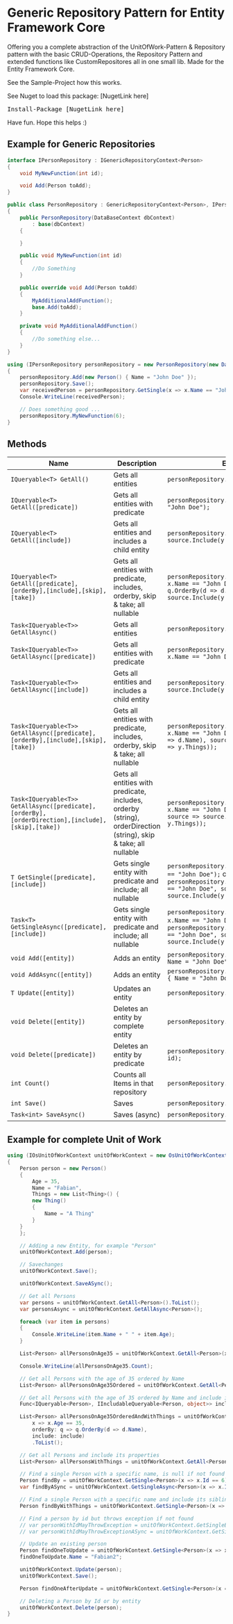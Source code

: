 # Generic Repository Pattern for Entity Framework Core

Offering you a complete abstraction of the UnitOfWork-Pattern & Repository pattern with the basic CRUD-Operations, the Repository Pattern and extended functions like CustomRepositores all in one small lib. Made for the Entity Framework Core.

See the Sample-Project how this works.

See Nuget to load this package:
[NugetLink here]

<pre>Install-Package [NugetLink here]</pre>

Have fun. Hope this helps :)

## Example for Generic Repositories

```c#
interface IPersonRepository : IGenericRepositoryContext<Person>
{
    void MyNewFunction(int id);

    void Add(Person toAdd);
}
```

```c#
public class PersonRepository : GenericRepositoryContext<Person>, IPersonRepository
{
    public PersonRepository(DataBaseContext dbContext)
        : base(dbContext)
    {

    }

    public void MyNewFunction(int id)
    {
        //Do Something
    }

    public override void Add(Person toAdd)
    {
        MyAdditionalAddFunction();
        base.Add(toAdd);
    }

    private void MyAdditionalAddFunction()
    {
        //Do something else...
    }
}
```

```c#
using (IPersonRepository personRepository = new PersonRepository(new DataBaseContext()))
{
    personRepository.Add(new Person() { Name = "John Doe" });
    personRepository.Save();
    var receivedPerson = personRepository.GetSingle(x => x.Name == "John Doe");
    Console.WriteLine(receivedPerson);

    // Does something good ...
    personRepository.MyNewFunction(6);
}
```

## Methods

| Name                                                                                               | Description                                                                                                      | Example                                                                                                                                                            |
| -------------------------------------------------------------------------------------------------- | ---------------------------------------------------------------------------------------------------------------- | ------------------------------------------------------------------------------------------------------------------------------------------------------------------ |
| `IQueryable<T> GetAll()`                                                                           | Gets all entities                                                                                                | `personRepository.GetAll();`                                                                                                                                       |
| `IQueryable<T> GetAll([predicate])`                                                                | Gets all entities with predicate                                                                                 | `personRepository.GetAll(x => x.Name == "John Doe");`                                                                                                              |
| `IQueryable<T> GetAll([include])`                                                                  | Gets all entities and includes a child entity                                                                    | `personRepository.GetAll(source => source.Include(y => y.Things));`                                                                                                |
| `IQueryable<T> GetAll([predicate],[orderBy],[include],[skip],[take])`                              | Gets all entities with predicate, includes, orderby, skip & take; all nullable                                   | `personRepository.GetAll(predicate: x => x.Name == "John Doe", orderBy: q => q.OrderBy(d => d.Name), source => source.Include(y => y.Things));`                    |
| `Task<IQueryable<T>> GetAllAsync()`                                                                | Gets all entities                                                                                                | `personRepository.GetAllAsync();`                                                                                                                                  |
| `Task<IQueryable<T>> GetAllAsync([predicate])`                                                     | Gets all entities with predicate                                                                                 | `personRepository.GetAllAsync(x => x.Name == "John Doe");`                                                                                                         |
| `Task<IQueryable<T>> GetAllAsync([include])`                                                       | Gets all entities and includes a child entity                                                                    | `personRepository.GetAllAsync(source => source.Include(y => y.Things));`                                                                                           |
| `Task<IQueryable<T>> GetAllAsync([predicate],[orderBy],[include],[skip],[take])`                   | Gets all entities with predicate, includes, orderby, skip & take; all nullable                                   | `personRepository.GetAllAsync(x => x.Name == "John Doe", q => q.OrderBy(d => d.Name), source => source.Include(y => y.Things));`                                   |
| `Task<IQueryable<T>> GetAllAsync([predicate],[orderBy], [orderDirection],[include],[skip],[take])` | Gets all entities with predicate, includes, orderby (string), orderDirection (string), skip & take; all nullable | `personRepository.GetAllAsync(x => x.Name == "John Doe", "Name", "asc", source => source.Include(y => y.Things));`                                                 |
| `T GetSingle([predicate],[include])`                                                               | Gets single entity with predicate and include; all nullable                                                      | `personRepository.GetSingle(x => x.Name == "John Doe");` or `personRepository.GetSingle(x => x.Name == "John Doe", source => source.Include(y => y.Things));`      |
| `Task<T> GetSingleAsync([predicate],[include])`                                                    | Gets single entity with predicate and include; all nullable                                                      | `personRepository.GetSingleAsync(x => x.Name == "John Doe");` or `personRepository.GetSingle(x => x.Name == "John Doe", source => source.Include(y => y.Things));` |
| `void Add([entity])`                                                                               | Adds an entity                                                                                                   | `personRepository.Add(new Person() { Name = "John Doe" });`                                                                                                        |
| `void AddAsync([entity])`                                                                          | Adds an entity                                                                                                   | `personRepository.AddAsync(new Person() { Name = "John Doe" });`                                                                                                   |
| `T Update([entity])`                                                                               | Updates an entity                                                                                                | `personRepository.Update(changedPerson);`                                                                                                                          |
| `void Delete([entity])`                                                                            | Deletes an entity by complete entity                                                                             | `personRepository.Delete(toDelete);`                                                                                                                               |
| `void Delete([predicate])`                                                                         | Deletes an entity by predicate                                                                                   | `personRepository.Delete(x => x.Id == id);`                                                                                                                        |
| `int Count()`                                                                                      | Counts all Items in that repository                                                                              | `personRepository.Count();`                                                                                                                                        |
| `int Save()`                                                                                       | Saves                                                                                                            | `personRepository.Count();`                                                                                                                                        |
| `Task<int> SaveAsync()`                                                                            | Saves (async)                                                                                                    | `personRepository.Count();`                                                                                                                                        |

## Example for complete Unit of Work

```c#
using (IOsUnitOfWorkContext unitOfWorkContext = new OsUnitOfWorkContext(new DataBaseContext()))
{
    Person person = new Person()
    {
        Age = 35,
        Name = "Fabian",
        Things = new List<Thing>() {
        new Thing()
        {
            Name = "A Thing"
        }
    }
    };

    // Adding a new Entity, for example "Person"
    unitOfWorkContext.Add(person);

    // Savechanges
    unitOfWorkContext.Save();

    unitOfWorkContext.SaveASync();

    // Get all Persons
    var persons = unitOfWorkContext.GetAll<Person>().ToList();
    var personsAsync = unitOfWorkContext.GetAllAsync<Person>();

    foreach (var item in persons)
    {
        Console.WriteLine(item.Name + " " + item.Age);
    }

    List<Person> allPersonsOnAge35 = unitOfWorkContext.GetAll<Person>(x => x.Age == 35).ToList();

    Console.WriteLine(allPersonsOnAge35.Count);

    // Get all Persons with the age of 35 ordered by Name
    List<Person> allPersonsOnAge35Ordered = unitOfWorkContext.GetAll<Person>(x => x.Age == 35, orderBy: q => q.OrderBy(d => d.Name)).ToList();

    // Get all Persons with the age of 35 ordered by Name and include its properties
    Func<IQueryable<Person>, IIncludableQueryable<Person, object>> include = source => source.Include(y => y.Things);

    List<Person> allPersonsOnAge35OrderedAndWithThings = unitOfWorkContext.GetAll<Person>(
        x => x.Age == 35,
        orderBy: q => q.OrderBy(d => d.Name),
        include: include)
        .ToList();

    // Get all Persons and include its properties
    List<Person> allPersonsWithThings = unitOfWorkContext.GetAll<Person>(include: include).ToList();

    // Find a single Person with a specific name, is null if not found
    Person findBy = unitOfWorkContext.GetSingle<Person>(x => x.Id == 6);
    var findByASync = unitOfWorkContext.GetSingleAsync<Person>(x => x.Id == 6);

    // Find a single Person with a specific name and include its siblings
    Person findByWithThings = unitOfWorkContext.GetSingle<Person>(x => x.Name == "Fabian", include: include);

    // Find a person by id but throws exception if not found
    // var personWithIdMayThrowException = unitOfWorkContext.GetSingleBy<Person>(x => x.Id == 6);
    // var personWithIdMayThrowExceptionASync = unitOfWorkContext.GetSingleByASync<Person>(x => x.Id == 6);

    // Update an existing person
    Person findOneToUpdate = unitOfWorkContext.GetSingle<Person>(x => x.Name == "Fabian");
    findOneToUpdate.Name = "Fabian2";

    unitOfWorkContext.Update(person);
    unitOfWorkContext.Save();

    Person findOneAfterUpdate = unitOfWorkContext.GetSingle<Person>(x => x.Name == "Fabian2");

    // Deleting a Person by Id or by entity
    unitOfWorkContext.Delete(person);
}
```
